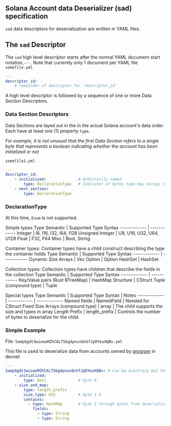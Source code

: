 ## Solana Account data Deserializer (sad) specification

`sad` data descriptors for deserialization are written in YAML files.

## The `sad` Descriptor
The `sad` high level descriptor starts after the normal YAML document start notation,`---`. Note that currently only 1 document per YAML file
`somefile.yml`
```yaml
---
descriptor_id:
    # remainder of descriptor for 'descriptor_id'
```

A high level descriptor is followed by a sequence of one or more Data Section Descriptors.

### Data Section Descriptors
Data Sections are layed out in the in the actual Solana account's data order. Each have at least one (1) property `type`.

*For example, it is not unusual that the first Data Section refers to a single byte that represents a boolean indicating whether the account has been initialized or not*

`somefile1.yml`
```yaml
---
descriptor_id:
    - initialized:              # Arbitrarily named
        type: DeclarationType   # Indicator of bytes type may occupy (see DeclarationType below)
    - next_section:
        type: DeclarationType
```

### DeclarationType

At this time, `Enum` is not supported.

Simple types
Type Semantic | Supported Type Syntax
------------- | ------------
Integer | I8, I16, I32, I64, I128
Unsigned Integer | U8, U16, U32, U64, U128
Float | F32, F64
Misc | Bool, String

Container types: Container types have a child construct describing the type the container holds
Type Semantic | Supported Type Syntax
------------- | ------------
Dynamic Size Arrays | Vec
Option | Option
HashSet | HashSet

Collection types: Collection types have children that describe the fields in the collection
Type Semantic | Supported Type Syntax
------------- | ------------
Key/Value pairs (Rust BTreeMap) | HashMap
Structure  | CStruct
Tuple (compound type) | Tuple

Special types
Type Semantic | Supported Type Syntax | Notes
------------- | ------------ | -------------
Named fields | NamedField | Needed for CStruct
Fixed Size Arrays (compound type) | array | The child supports the size and types in array
Length Prefix | length_prefix | Controls the number of bytes to deserialize for the child.

### Simple Example

File: `SampGgdt3wioaoMZhC6LTSbg4pnuvQnSfJpDYeuXQBv.yml`

This file is used to deserialize data from accounts owned by [program](https://github.com/hashblock/solana-cli-program-template) in devnet

```yaml
---
SampGgdt3wioaoMZhC6LTSbg4pnuvQnSfJpDYeuXQBv: # Can be arbitrary but this is an actual devnet program ID
    - initialized:
        type: Bool              # byte 0
    - size_and_map:
        type: length_prefix
        size_type: U32          # byte 1-4
        contains:
          - type: HashMap       # byte 5 through bytes from deserializing 'size_type' above
            fields:
              - type: String
              - type: String
```
